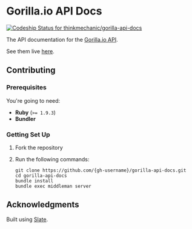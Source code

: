 # Gorilla.io API Docs

[ ![Codeship Status for thinkmechanic/gorilla-api-docs](https://codeship.com/projects/165b64b0-7ca9-0132-bd94-0e6828aecb88/status?branch=master)](https://codeship.com/projects/56457)

The API documentation for the [Gorilla.io API](http://gorilla.io).

See them live [here](http://docs.gorilla.io).

## Contributing

### Prerequisites

You're going to need:

- **Ruby** (`>= 1.9.3`)
- **Bundler**

### Getting Set Up

1. Fork the repository
2. Run the following commands:

    ```shell
    git clone https://github.com/{gh-username}/gorilla-api-docs.git
    cd gorilla-api-docs
    bundle install
    bundle exec middleman server
    ```

## Acknowledgments

Built using [Slate](http://tripit.github.io/slate).

